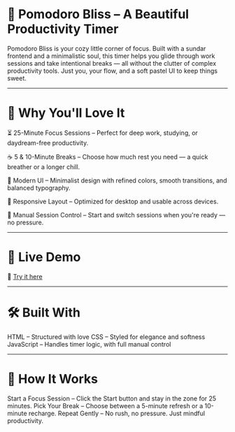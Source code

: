 # 🌸 Pomodoro Bliss – A Beautiful Productivity Timer
Pomodoro Bliss is your cozy little corner of focus. Built with a sundar frontend and a minimalistic soul, this timer helps you glide through work sessions and take intentional breaks — all without the clutter of complex productivity tools. Just you, your flow, and a soft pastel UI to keep things sweet.

---

# 🌼 Why You'll Love It
⏳ 25-Minute Focus Sessions – Perfect for deep work, studying, or daydream-free productivity.

☕ 5 & 10-Minute Breaks – Choose how much rest you need — a quick breather or a longer chill.

🎨 Modern UI – Minimalist design with refined colors, smooth transitions, and balanced typography.

📱 Responsive Layout – Optimized for desktop and usable across devices.

🧭 Manual Session Control – Start and switch sessions when you're ready — no pressure.


---

# 🌸 Live Demo
🔗 [Try it here](https://sparkling-elf-e9f31b.netlify.app)

---

# 🛠️ Built With
HTML – Structured with love
CSS – Styled for elegance and softness
JavaScript – Handles timer logic, with full manual control

---

# 🧘 How It Works
Start a Focus Session – Click the Start button and stay in the zone for 25 minutes.
Pick Your Break – Choose between a 5-minute refresh or a 10-minute recharge.
Repeat Gently – No rush, no pressure. Just mindful productivity.
